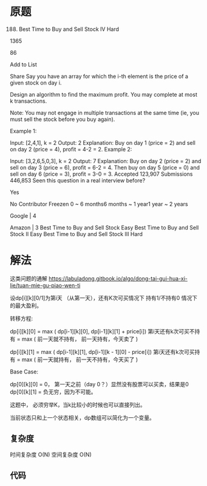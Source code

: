 # 原题
188. Best Time to Buy and Sell Stock IV
Hard

1365

86

Add to List

Share
Say you have an array for which the i-th element is the price of a given stock on day i.

Design an algorithm to find the maximum profit. You may complete at most k transactions.

Note:
You may not engage in multiple transactions at the same time (ie, you must sell the stock before you buy again).

Example 1:

Input: [2,4,1], k = 2
Output: 2
Explanation: Buy on day 1 (price = 2) and sell on day 2 (price = 4), profit = 4-2 = 2.
Example 2:

Input: [3,2,6,5,0,3], k = 2
Output: 7
Explanation: Buy on day 2 (price = 2) and sell on day 3 (price = 6), profit = 6-2 = 4.
             Then buy on day 5 (price = 0) and sell on day 6 (price = 3), profit = 3-0 = 3.
Accepted
123,907
Submissions
446,853
Seen this question in a real interview before?

Yes

No
Contributor
Freezen
0 ~ 6 months6 months ~ 1 year1 year ~ 2 years

Google
|
4

Amazon
|
3
Best Time to Buy and Sell Stock
Easy
Best Time to Buy and Sell Stock II
Easy
Best Time to Buy and Sell Stock III
Hard


# 解法
这类问题的通解
https://labuladong.gitbook.io/algo/dong-tai-gui-hua-xi-lie/tuan-mie-gu-piao-wen-ti

设dp[i][k][0/1]为第i天 （从第一天），还有K次可买情况下 持有1/不持有0 情况下的最大盈利。

转移方程:

dp[i][k][0] = max ( dp[i-1][k][0], dp[i-1][k][1] + price[i])
第i天还有k次可买不持有 = max ( 前一天就不持有， 前一天持有，今天卖了  )

dp[i][k][1] = max ( dp[i-1][k][1], dp[i-1][k - 1][0] - price[i])
第i天还有k次可买持有 = max ( 前一天就持有， 前一天不持有，今天买了  )

Base Case:

dp[0][k][0] = 0， 第一天之前（day 0？）显然没有股票可以买卖，结果是0
dp[0][k][1] = 负无穷，因为不可能。

这题中， 必须穷举K，当k比较小的时候也可以直接列出。



当前状态只和上一个状态相关，dp数组可以简化为一个变量。
## 复杂度
时间复杂度 O(N)
空间复杂度 O(N)


## 代码
```Java

```
